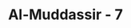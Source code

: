 ---
title: "Al-Muddassir - 7"
no: 7
arabic_no: ٧
ayah: وَلِرَبِّكَ فَاصْبِرْۗ 
translation: "Dan karena Tuhanmu, bersabarlah."
tafsir: "Ayat ini memerintahkan supaya Nabi Muhammad bersikap sabar, karena dalam berbuat taat itu pasti banyak rintangan dan cobaan yang dihadapi. Apalagi dalam berjihad untuk menyampaikan risalah Islam. Sabar dalam ayat ini juga berarti tabah menderita karena disiksa atau disakiti karena apa yang disampaikan itu tidak disenangi orang. Bagi seorang dai, ayat ini berarti bahwa ia harus dapat menahan diri dan menekan perasaan ketika misinya tidak diterima orang, dan ketika kebenaran yang diserukannya tidak dipedulikan orang. Janganlah putus asa, sebab tidak ada perjuangan yang berhasil tanpa pengorbanan, sebagaimana perjuangan yang telah dialami para nabi dan rasul.\n\nAda beberapa bentuk sabar yang ditafsirkan dari ayat di atas, di antaranya: (1) sabar dalam melakukan perbuatan taat, sehingga tidak dihinggapi kebosanan, (2) sabar menjauhkan diri dari perbuatan maksiat dan menghadapi musuh, (3) sabar ketika menghadapi cobaan dan ketetapan (qadar) Allah, dan (4) sabar menghadapi kemewahan hidup di dunia. Dengan sikap sabar dan tabah itulah sesuatu perjuangan dijamin akan berhasil, seperti yang diperlihatkan oleh junjungan kita, Nabi Muhammad saw."
---